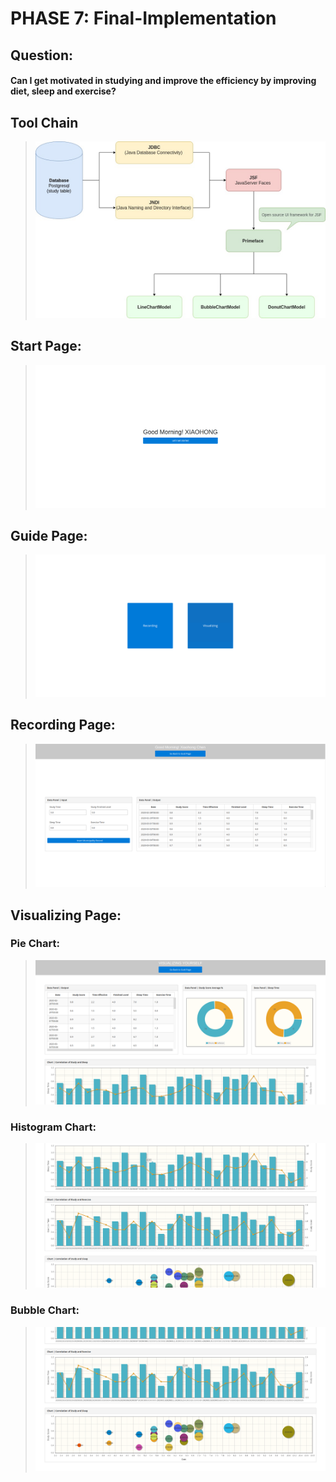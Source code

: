 # PHASE 7: Final-Implementation
## Question:
#### Can I get motivated in studying and improve the efficiency by improving diet, sleep and exercise?
## Tool Chain
> ![Study Score](ToolChain.jpg)
## Start Page:
> ![Study Score](page1.png)
## Guide Page:
> ![Study Score](page2.png)
## Recording Page:
> ![Study Score](page3.png)
## Visualizing Page:
### Pie Chart:
> ![Study Score](page4.png)
### Histogram Chart:
> ![Study Score](page5.png)
### Bubble Chart:
> ![Study Score](page6.png)


